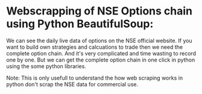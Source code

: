 # Webscrapping of NSE Options chain using Python BeautifulSoup:
We can see the daily live data of options on the NSE official website. If you want to build own strategies and calcuations to trade then we need the complete    option chain. And it's very complicated and time wasting to record one by one. But we can get the complete option chain in one click in python using the some python libraries.

Note: This is only usefull to understand the how web scraping works in python don't scrap the NSE data for commercial use. 
